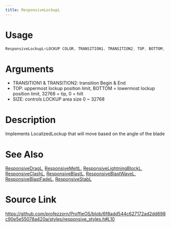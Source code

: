 ```yaml
---
title: ResponsiveLockupL
---
```


# Usage
```cpp
ResponsiveLockupL<LOCKUP COLOR, TRANSITION1, TRANSITION2, TOP, BOTTOM, SIZE>
```

# Arguments
 * TRANSITION1 & TRANSITION2: transition Begin & End
 * TOP: uppermost lockup position limit, BOTTOM = lowermost lockup position limit, 32768 = tip, 0 = hilt
 * SIZE: controls LOCKUP area size 0 ~ 32768

# Description
Implements LocalizedLockup that will move based on the angle of the blade

# See Also
[ResponsiveDragL](/config/styles/ResponsiveDragL.html), [ResponsiveMeltL](/config/styles/ResponsiveMeltL.html), [ResponsiveLightningBlockL](/config/styles/ResponsiveLightningBlockL.html), [ResponsiveClashL](/config/styles/ResponsiveClashL.html), [ResponsiveBlastL](/config/styles/ResponsiveBlastL.html), [ResponsiveBlastWaveL](/config/styles/ResponsiveBlastWaveL.html), [ResponsiveBlastFadeL](/config/styles/ResponsiveBlastFadeL.html), [ResponsiveStabL](/config/styles/ResponsiveStabL.html)

# Source Link
https://github.com/profezzorn/ProffieOS/blob/6f8add544c627172ad2dd698c90e5e55078a420a/styles/responsive_styles.h#L10
